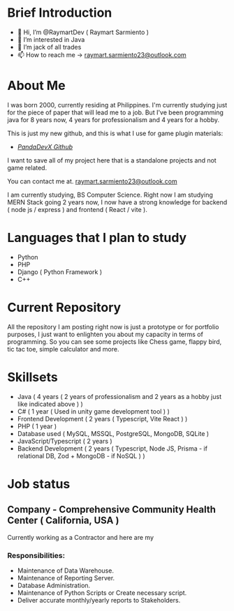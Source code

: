 # **Brief Introduction**

- 👋 Hi, I’m @RaymartDev ( Raymart Sarmiento )
- 👀 I’m interested in Java
- 🌱 I’m jack of all trades
- 📫 How to reach me -> raymart.sarmiento23@outlook.com


# **About Me**

I was born 2000, currently residing at Philippines. I'm currently studying just for the piece of paper that will lead me to a job. But I've been programming java for 8 years now, 4 years for professionalism and 4 years for a hobby.

This is just my new github, and this is what I use for game plugin materials:
* [_PandaDevX Github_](https://github.com/PandaDevX)

I want to save all of my project here that is a standalone projects and not game related.

You can contact me at. raymart.sarmiento23@outlook.com

I am currently studying, BS Computer Science.
Right now I am studying MERN Stack going 2 years now, I now have a strong knowledge for backend ( node js / express ) and frontend ( React / vite ).

# Languages that I plan to study

* Python
* PHP
* Django ( Python Framework )
* C++

# Current Repository

All the repository I am posting right now is just a prototype or for portfolio purposes, I just want to enlighten you about my capacity in terms of programming.
So you can see some projects like Chess game, flappy bird, tic tac toe, simple calculator and more.

# Skillsets

* Java ( 4 years ( 2 years of professionalism and 2 years as a hobby just like indicated above ) )
* C# ( 1 year  ( Used in unity game development tool ) )
* Frontend Development ( 2 years ( Typescript, Vite React ) )
* PHP ( 1 year )
* Database used ( MySQL, MSSQL, PostgreSQL, MongoDB, SQLite )
* JavaScript/Typescript ( 2 years )
* Backend Development ( 2 years ( Typescript, Node JS, Prisma - if relational DB, Zod + MongoDB - if NoSQL ) )

# Job status

## Company - Comprehensive Community Health Center  ( California, USA )
Currently working as a Contractor and here are my 
### Responsibilities:

- Maintenance of Data Warehouse.
- Maintenance of Reporting Server.
- Database Administration.
- Maintenance of Python Scripts or Create necessary script.
- Deliver accurate monthly/yearly reports to Stakeholders.
